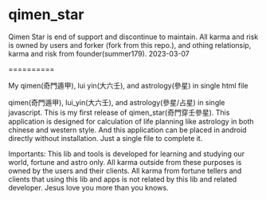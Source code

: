 qimen_star
==========

Qimen Star is end of support and discontinue to maintain.
All karma and risk is owned by users and forker (fork from this repo.), and othing relationsip, karma and risk from founder(summer179).
2023-03-07

==========

My qimen(奇門遁甲), lui yin(大六壬), and astrology(參星) in single html file

qimen(奇門遁甲), lui_yin(大六壬), and astrology(參星/占星) in single javascript.
This is my first release of qimen_star(奇門穿壬參星).
This application is designed for calculation of life planning like
astrology in both chinese and western style. And this application can be
placed in android directly without installation. Just a single file to
complete it.

Importants:
This lib and tools is developed for learning and studying our world, fortune and astro only.
All karma outside from these purposes is owned by the users and their clients.
All karma from fortune tellers and clients that using this lib and apps is not related by this lib and related developer.
Jesus love you more than you knows.
